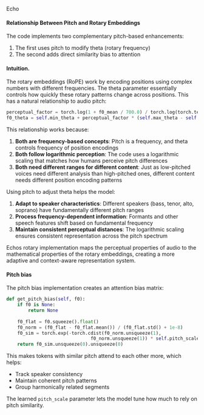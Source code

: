 Echo

#### Relationship Between Pitch and Rotary Embeddings
The code implements two complementary pitch-based enhancements:

1. The first uses pitch to modify theta (rotary frequency)
2. The second adds direct similarity bias to attention

#### Intuition.

The rotary embeddings (RoPE) work by encoding positions using complex numbers with different frequencies. The theta parameter essentially controls how quickly these rotary patterns change across positions. This has a natural relationship to audio pitch:

```python
perceptual_factor = torch.log(1 + f0_mean / 700.0) / torch.log(torch.tensor(1 + 300.0 / 700.0))
f0_theta = self.min_theta + perceptual_factor * (self.max_theta - self.min_theta)
```

This relationship works because:

1. **Both are frequency-based concepts**: Pitch is a frequency, and theta controls frequency of position encodings
2. **Both follow logarithmic perception**: The code uses a logarithmic scaling that matches how humans perceive pitch differences
3. **Both need different ranges for different content**: Just as low-pitched voices need different analysis than high-pitched ones, different content needs different position encoding patterns

Using pitch to adjust theta helps the model:

1. **Adapt to speaker characteristics**: Different speakers (bass, tenor, alto, soprano) have fundamentally different pitch ranges
2. **Process frequency-dependent information**: Formants and other speech features shift based on fundamental frequency
3. **Maintain consistent perceptual distances**: The logarithmic scaling ensures consistent representation across the pitch spectrum

Echos rotary implementation maps the perceptual properties of audio to the mathematical properties of the rotary embeddings, creating a more adaptive and context-aware representation system.

#### Pitch bias

The pitch bias implementation creates an attention bias matrix:

```python
def get_pitch_bias(self, f0):
    if f0 is None:
        return None
        
    f0_flat = f0.squeeze().float()
    f0_norm = (f0_flat - f0_flat.mean()) / (f0_flat.std() + 1e-8)
    f0_sim = torch.exp(-torch.cdist(f0_norm.unsqueeze(1), 
                               f0_norm.unsqueeze(1)) * self.pitch_scale)
    return f0_sim.unsqueeze(0).unsqueeze(0)
```

This makes tokens with similar pitch attend to each other more, which helps:

- Track speaker consistency
- Maintain coherent pitch patterns
- Group harmonically related segments

The learned `pitch_scale` parameter lets the model tune how much to rely on pitch similarity.

